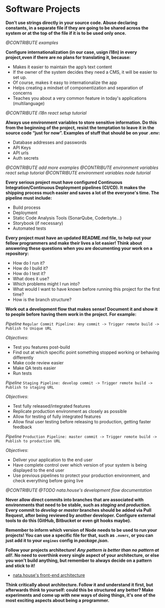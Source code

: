 # Software Projects

**Don’t use strings directly in your source code. Abuse declaring constants, in a separate file if they are going to be shared across the system or at the top of the file if it is to be used only once.**

*@CONTRIBUTE examples*

**Configure internationalization (in our case, usign i18n) in every project,even if there are no plans for translating it, because:**

* Makes it easier to maintain the app’s text content
* If the owner of the system decides they need a CMS, it will be easier to set up.
* Of course, makes it easy to internationalize the app
* Helps creating a mindset of componentization and separation of concerns
* Teaches you about a very common feature in today's applications (multilanguage)

*@CONTRIBUTE i18n react setup tutorial*

**Always use environment variables to store sensitive information. Do this from the beginning of the project, resist the temptation to leave it in the source code “just for now”. Examples of stuff that should be on your .env:**

* Database addresses and passwords
* API Keys
* API urls
* Auth secrets

*@CONTRIBUTE add more examples*
*@CONTRIBUTE environment variables react setup tutorial*
*@CONTRIBUTE environment variables node tutorial*

**Every serious project must have configured Continuous Integration/Continuous Deployment pipelines (CI/CD). It makes the shipping process much easier and saves a lot of the everyone's time. The pipeline must include:**

* Build process
* Deployment
* Static Code Analysis Tools (SonarQube, Coderbyte...)
* Storybook (if necessary)
* Automated tests

**Every project must have an updated README.md file, to **help** out your fellow programmers and make their lives a lot easier! Think about answering these questions when you are documenting your work on a repository:**

* How do I run it?
* How do I build it?
* How do I test it?
* What does it use?
* Which problems might I run into?
* What would I want to have known before running this project for the first time?
* How is the branch structure?

**Work out a development flow that makes sense! Document it and show it to people before having them work in the project. For example:**

*Pipeline*
`Regular Commit Pipeline: Any commit -> Trigger remote build -> Publish to Unique URL`

*Objectives*:

* Test you features post-build
* Find out at which specific point something stopped working or behaving differently
* Make code review easier
* Make QA tests easier
* Run tests

*Pipeline*
`Staging Pipeline: develop commit -> Trigger remote build -> Publish to staging URL`

*Objectives*:

* Test fully released/integrated features
* Replicate production environment as closely as possible
* Allow for testing of fully integrated features
* Allow final user testing before releasing to production, getting faster feedback

*Pipeline*
`Production Pipeline: master commit -> Trigger remote build -> Publish to production URL`

*Objectives*:

* Deliver your application to the end user
* Have complete control over which version of your system is being displayed to the end user
* Use previous pipelines to protect your production environment, and check everything before going live

*@CONTRIBUTE @TODO nata.house's development flow documentation*

**Never allow direct commits into branches that are associated with environments that need to be stable, such as *staging* and *production*. Every commit to *develop* or *master* branches should be added via Pull Request, after being reviewed by another developer. Configure external tools to do this (GitHub, Bitbucket or even git hooks maybe).**

**Remember to inform which version of Node needs to be used to run your projects! You can use a specific file for that, such as `.nvmrc`, or you can just add it to your `engines` config in *package.json*.**

**Follow your projects architecture! *Any pattern is better than no pattern at all!*. No need to overthink every single aspect of your architecture, or else you won't build anything, but remember to always decide on a pattern and stick to it!**

* [nata.house's front-end architecture](https://www.notion.so/natahouse/Arquitetura-Front-end-nata-house-965bd14b72ff4444bc941053960b9ea5)

**Think critically about architecture. Follow it and understand it first, but afterwards think to yourself: could this be structured any better? Make experiments and come up with new ways of doing things, it's one of the most exciting aspects about being a programmer.**